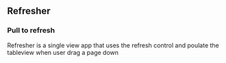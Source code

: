 ## Refresher
### Pull to refresh
Refresher is a single view app that uses the refresh control and poulate the tableview when user drag a page down

